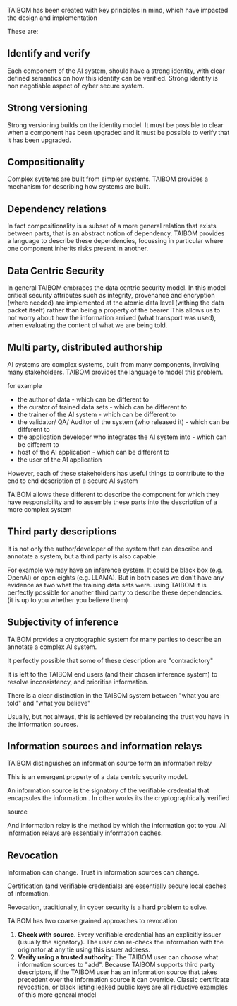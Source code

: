 TAIBOM has been created with key principles in mind, which have impacted the design and implementation

These are:

## Identify and verify

Each component of the AI system, should have a strong identity, with clear defined semantics on how this identify can be verified. Strong identity is non negotiable aspect of cyber secure system. 

## Strong versioning 

Strong versioning builds on the identity model. It must be possible to clear when a component has been upgraded and it must be possible to verify that it has been upgraded. 

## Compositionality 

Complex systems are built from simpler systems. TAIBOM provides a mechanism for describing how systems are built.

## Dependency relations

In fact compositionality is a subset of a more general relation that exists between parts, that is an abstract notion of dependency. TAIBOM provides a language to describe these dependencies, focussing in particular where one component inherits risks present in another.

## Data Centric Security 

In general TAIBOM embraces the data centric security model. In this model critical security attributes such as integrity, provenance and encryption (where needed) are implemented at the atomic data level (withing the data packet itself) rather than being a property of the bearer. This allows us to not worry about how the information arrived (what transport was used), when evaluating the content of what we are being told.

## Multi party, distributed authorship

AI systems are complex systems, built from many components, involving many stakeholders. TAIBOM provides the language to model this problem.

for example

* the author of data - which can be different to
* the curator of trained data sets - which can be different to
* the trainer of the AI system  - which can be different to
* the validator/ QA/ Auditor of the  system (who released it) - which can be different to
* the application developer who integrates the AI system into  - which can be different to
* host of the AI application  - which can be different to
* the user of the AI application

However, each of these stakeholders has useful things to contribute to the end to end description of a secure AI system

TAIBOM allows these different to describe the component for which they have responsibility and to assemble these parts into the description of a more complex system 

## Third party descriptions

It is not only the author/developer of the system that can describe and annotate a system, but a third party is also capable.

For example we may have an inference system. It could be black box (e.g. OpenAI) or open eights (e.g. LLAMA). But in both cases we don't have any evidence as two what the training data sets were. using TAIBOM it is perfectly possible for another third party to describe these dependencies. (it is up to you whether you believe them)

## Subjectivity of inference

TAIBOM provides a cryptographic system for many parties to describe an annotate a complex AI system.

It perfectly possible that some of these description are "contradictory"

It is left to the TAIBOM end users (and their chosen inference system) to resolve inconsistency, and prioritise information. 

There is a clear distinction in the TAIBOM system between "what you are told" and "what you believe"

Usually, but not always, this is achieved by rebalancing the trust you have in the information sources. 

## Information sources and information relays

TAIBOM distinguishes an information source form an information relay

This is an emergent property of a data centric security model.

An information source is the signatory of the verifiable credential that encapsules the information . In other works its the cryptographically verified 

source

And information relay is the method by which the information got to you. All information relays are essentially information caches.   

## Revocation

Information can change. Trust in information sources can change. 

Certification (and verifiable credentials) are essentially secure local caches of information.

Revocation, traditionally, in cyber security is a hard problem to solve.

TAIBOM has two coarse grained approaches to revocation

1. **Check with source**. Every verifiable credential has an explicitly issuer (usually the signatory). The user can re-check the information with the originator at any tie using this issuer address.
2. **Verify using a trusted authority**: The TAIBOM user can choose what information sources to "add". Because TAIBOM supports third party descriptors, if the TAIBOM user has an information source that takes precedent over the information source it can  override. Classic certificate revocation, or black listing leaked public keys are all reductive examples of this more general model 



   